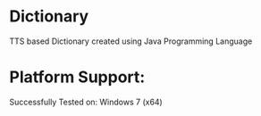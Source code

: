 # Dictionary
TTS based Dictionary created using Java Programming Language

# Platform Support: 
Successfully Tested on: Windows 7 (x64)
